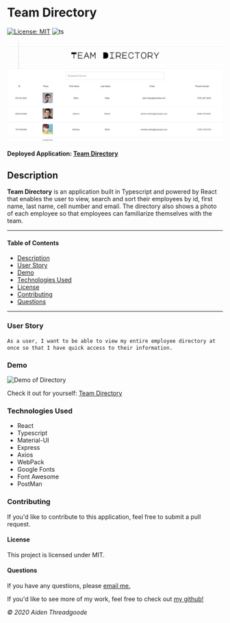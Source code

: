 # Team Directory 

[![License: MIT](https://img.shields.io/badge/License-MIT-green.svg)](https://choosealicense.com/licenses/mit/)
![ts](https://badgen.net/badge/Built%20With/TypeScript/blue)

![Photo of Directory](./static/img/demo.png)

#### Deployed Application: [Team Directory](https://a-thread.github.io/react-team-directory/)

    

## Description

**Team Directory** is an application built in Typescript and powered by React that enables the user to view, search and sort their employees by id, first name, last name, cell number and email. The directory also shows a photo of each employee so that employees can familiarize themselves with the team.

---

#### Table of Contents

* [Description](#description)
* [User Story](#user)
* [Demo](#demo)
* [Technologies Used](#technologies)
* [License](#license)
* [Contributing](#contributing)
* [Questions](#questions)

---

### User Story

 ```
 As a user, I want to be able to view my entire employee directory at once so that I have quick access to their information.
 ```

### Demo 

![Demo of Directory](./static/img/demo.gif)

Check it out for yourself: [Team Directory](https://a-thread.github.io/react-team-directory/)

### Technologies Used

* React
* Typescript
* Material-UI
* Express
* Axios
* WebPack
* Google Fonts
* Font Awesome
* PostMan

### Contributing

If you'd like to contribute to this application, feel free to submit a pull request.

#### License

This project is licensed under MIT. 

#### Questions

    

If you have any questions, please [email me.](mailto:aiden.threadgoode@gmail.com)

If you'd like to see more of my work, feel free to check out [my github!](https://github.com/a-thread)

*© 2020 Aiden Threadgoode*
